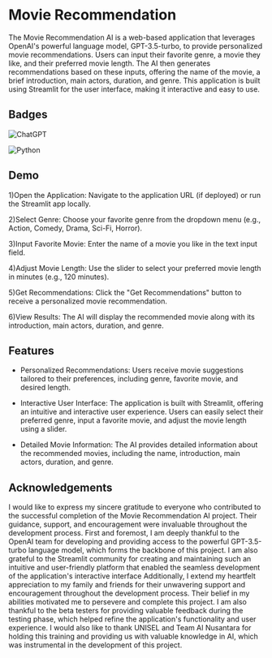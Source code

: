 
# Movie Recommendation

The Movie Recommendation AI is a web-based application that leverages OpenAI's powerful language model, GPT-3.5-turbo, to provide personalized movie recommendations. Users can input their favorite genre, a movie they like, and their preferred movie length. The AI then generates recommendations based on these inputs, offering the name of the movie, a brief introduction, main actors, duration, and genre. This application is built using Streamlit for the user interface, making it interactive and easy to use.


## Badges

![ChatGPT](https://img.shields.io/badge/chatGPT-74aa9c?style=for-the-badge&logo=openai&logoColor=white)

![Python](https://img.shields.io/badge/python-3670A0?style=for-the-badge&logo=python&logoColor=ffdd54)


## Demo

1)Open the Application:
Navigate to the application URL (if deployed) or run the Streamlit app locally.

2)Select Genre:
Choose your favorite genre from the dropdown menu (e.g., Action, Comedy, Drama, Sci-Fi, Horror).

3)Input Favorite Movie:
Enter the name of a movie you like in the text input field.

4)Adjust Movie Length:
Use the slider to select your preferred movie length in minutes (e.g., 120 minutes).

5)Get Recommendations:
Click the "Get Recommendations" button to receive a personalized movie recommendation.

6)View Results:
The AI will display the recommended movie along with its introduction, main actors, duration, and genre.


## Features

* Personalized Recommendations:
Users receive movie suggestions tailored to their preferences, including genre, favorite movie, and desired length.

* Interactive User Interface:
The application is built with Streamlit, offering an intuitive and interactive user experience.
Users can easily select their preferred genre, input a favorite movie, and adjust the movie length using a slider.

* Detailed Movie Information:
The AI provides detailed information about the recommended movies, including the name, introduction, main actors, duration, and genre.


## Acknowledgements

I would like to express my sincere gratitude to everyone who contributed to the successful completion of the Movie Recommendation AI project. Their guidance, support, and encouragement were invaluable throughout the development process. First and foremost, I am deeply thankful to the OpenAI team for developing and providing access to the powerful GPT-3.5-turbo language model, which forms the backbone of this project. I am also grateful to the Streamlit community for creating and maintaining such an intuitive and user-friendly platform that enabled the seamless development of the application's interactive interface
Additionally, I extend my heartfelt appreciation to my family and friends for their unwavering support and encouragement throughout the development process. Their belief in my abilities motivated me to persevere and complete this project. I am also thankful to the beta testers for providing valuable feedback during the testing phase, which helped refine the application's functionality and user experience. I would also like to thank UNISEL and Team AI Nusantara for holding this training and providing us with valuable knowledge in AI, which was instrumental in the development of this project. 

